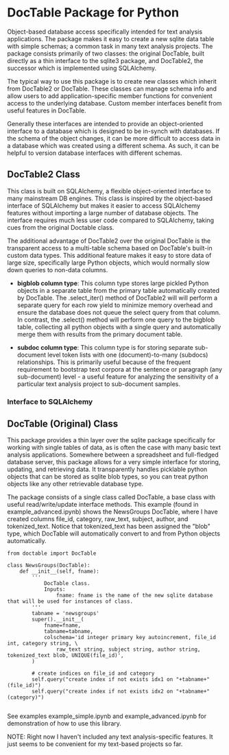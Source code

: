 

# DocTable Package for Python

Object-based database access specifically intended for text analysis applications. The package makes it easy to create a new sqlite data table with simple schemas; a common task in many text analysis projects. The package consists primarily of two classes: the original DocTable, built directly as a thin interface to the sqlite3 package, and DocTable2, the successor which is implemented using SQLAlchemy.

The typical way to use this package is to create new classes which inherit from DocTable2 or DocTable. These classes can manage schema info and allow users to add application-specific member functions for convenient access to the underlying database. Custom member interfaces benefit from useful features in DocTable.

Generally these interfaces are intended to provide an object-oriented interface to a database which is designed to be in-synch with databases. If the schema of the object changes, it can be more difficult to access data in a database which was created using a different schema. As such, it can be helpful to version database interfaces with different schemas.

## DocTable2 Class

This class is built on SQLAlchemy, a flexible object-oriented interface to many mainstream DB engines. This class is inspired by the object-based interface of SQLAlchemy but makes it easier to access SQLAlchemy features without importing a large number of database objects. The interface requires much less user code compared to SQLAlchemy, taking cues from the original Doctable class.

The additional advantage of DocTable2 over the original DocTable is the transparent access to a multi-table schema based on DocTable's built-in custom data types. This additional feature makes it easy to store data of large size, specifically large Python objects, which would normally slow down queries to non-data columns.

* **bigblob column type**: This column type stores large pickled Python objects in a separate table from the primary table automatically created by DocTable. The .select_iter() method of DocTable2 will will perform a separate query for each row yield to minimize memory overhead and ensure the database does not queue the select query from that column. In contrast, the .select() method will perform one query to the bigblob table, collecting all python objects with a single query and automatically merge them with results from the primary document table.

* **subdoc column type**: This column type is for storing separate sub-document level token lists with one (document)-to-many (subdocs) relationships. This is primarily useful because of the frequent requirement to bootstrap text corpora at the sentence or paragraph (any sub-document) level - a useful feature for analyzing the sensitivity of a particular text analysis project to sub-document samples.

### Interface to SQLAlchemy





## DocTable (Original) Class

This package provides a thin layer over the sqlite package specifically for working with single tables of data, as is often the case with many basic text analysis applications. Somewhere between a spreadsheet and full-fledged database server, this package allows for a very simple interface for storing, updating, and retrieving data. It transparently handles picklable python objects that can be stored as sqlite blob types, so you can treat python objects like any other retrievable database type.

The package consists of a single class called DocTable, a base class with useful read/write/update interface methods. This example (found in example_advanced.ipynb) shows the NewsGroups DocTable, where I have created columns file_id, category, raw_text, subject, author, and tokenized_text. Notice that tokenized_text has been assigned the "blob" type, which DocTable will automatically convert to and from Python objects automatically.


```
from doctable import DocTable

class NewsGroups(DocTable):
    def __init__(self, fname):
        '''
            DocTable class.
            Inputs:
                fname: fname is the name of the new sqlite database that will be used for instances of class.
        '''
        tabname = 'newsgroups'
        super().__init__(
            fname=fname, 
            tabname=tabname, 
            colschema='id integer primary key autoincrement, file_id int, category string, \
                raw_text string, subject string, author string, tokenized_text blob, UNIQUE(file_id)',
        )
        
        # create indices on file_id and category
        self.query("create index if not exists idx1 on "+tabname+"(file_id)")
        self.query("create index if not exists idx2 on "+tabname+"(category)")


```

See examples example_simple.ipynb and example_advanced.ipynb for demonstration of how to use this library.


NOTE: Right now I haven't included any text analysis-specific features. It just seems to be convenient for my text-based projects so far.



